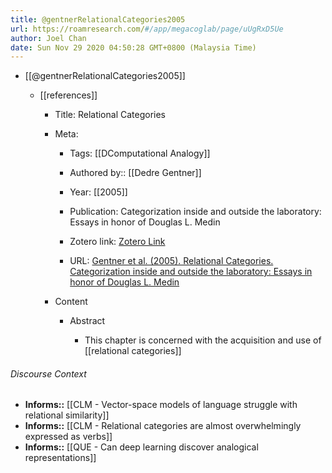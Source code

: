 ```yaml
---
title: @gentnerRelationalCategories2005
url: https://roamresearch.com/#/app/megacoglab/page/uUgRxD5Ue
author: Joel Chan
date: Sun Nov 29 2020 04:50:28 GMT+0800 (Malaysia Time)
---
```


- [[@gentnerRelationalCategories2005]]

    - [[references]]

        - Title: Relational Categories

        - Meta:

            - Tags: [[DComputational Analogy]]

            - Authored by:: [[Dedre Gentner]]

            - Year: [[2005]]

            - Publication: Categorization inside and outside the laboratory: Essays in honor of Douglas L. Medin

            - Zotero link: [Zotero Link](zotero://select/items/1_8RMMPZQ6)

            - URL: [Gentner et al. (2005). Relational Categories. Categorization inside and outside the laboratory: Essays in honor of Douglas L. Medin](undefined)

        - Content

            - Abstract

                - This chapter is concerned with the acquisition and use of [[relational categories]]

###### Discourse Context

- **Informs::** [[CLM - Vector-space models of language struggle with relational similarity]]
- **Informs::** [[CLM - Relational categories are almost overwhelmingly expressed as verbs]]
- **Informs::** [[QUE - Can deep learning discover analogical representations]]
